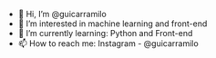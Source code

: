 - 👋 Hi, I’m @guicarramilo
- 👀 I’m interested in machine learning and front-end
- 🌱 I’m currently learning: Python and Front-end
- 📫 How to reach me: Instagram - @guicarramilo

<!---
guicarramilo/guicarramilo is a ✨ special ✨ repository because its `README.md` (this file) appears on your GitHub profile.
You can click the Preview link to take a look at your changes.
--->

